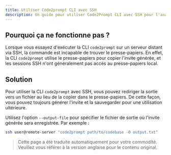 ```yaml
---
title: Utiliser Code2prompt CLI avec SSH
description: Un guide pour utiliser Code2Prompt CLI avec SSH pour l'analyse à distance d'une base de code.
---
```


## Pourquoi ça ne fonctionne pas ?

Lorsque vous essayez d'exécuter la CLI `code2prompt` sur un serveur distant via SSH, la commande est incapable de trouver le presse-papiers. En effet, la CLI `code2prompt` utilise le presse-papiers pour copier l'invite générée, et les sessions SSH n'ont généralement pas accès au presse-papiers local.

## Solution

Pour utiliser la CLI `code2prompt` avec SSH, vous pouvez rediriger la sortie vers un fichier au lieu de la copier dans le presse-papiers. De cette façon, vous pouvez toujours générer l'invite et la sauvegarder pour une utilisation ultérieure.

Utilisez l'option `--output-file` pour spécifier le fichier de sortie où l'invite générée sera enregistrée. Par exemple :

```sh
ssh user@remote-server "code2prompt path/to/codebase -O output.txt"
```

> Cette page a été traduite automatiquement pour votre commodité. Veuillez vous référer à la version anglaise pour le contenu original.
